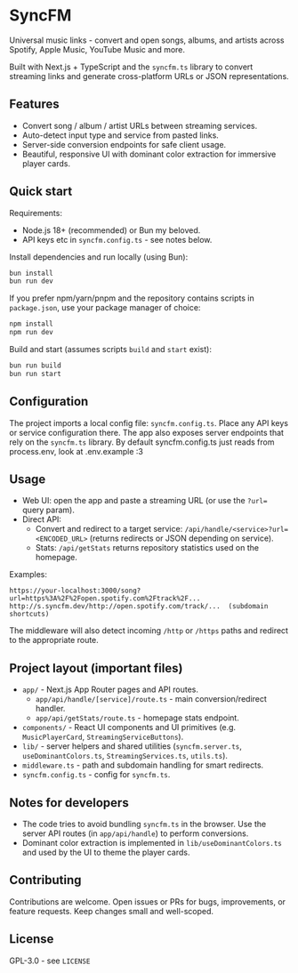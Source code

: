 # SyncFM

Universal music links - convert and open songs, albums, and artists across Spotify, Apple Music, YouTube Music and more.

Built with Next.js + TypeScript and the `syncfm.ts` library to convert streaming links and generate cross-platform URLs or JSON representations.

## Features

- Convert song / album / artist URLs between streaming services.
- Auto-detect input type and service from pasted links.
- Server-side conversion endpoints for safe client usage.
- Beautiful, responsive UI with dominant color extraction for immersive player cards.

## Quick start

Requirements:

- Node.js 18+ (recommended) or Bun my beloved.
- API keys etc in `syncfm.config.ts` - see notes below.

Install dependencies and run locally (using Bun):

```bash
bun install
bun run dev
```

If you prefer npm/yarn/pnpm and the repository contains scripts in `package.json`, use your package manager of choice:

```bash
npm install
npm run dev
```

Build and start (assumes scripts `build` and `start` exist):

```bash
bun run build
bun run start
```

## Configuration

The project imports a local config file: `syncfm.config.ts`. Place any API keys or service configuration there. The app also exposes server endpoints that rely on the `syncfm.ts` library.
By default syncfm.config.ts just reads from process.env, look at .env.example :3

## Usage

- Web UI: open the app and paste a streaming URL (or use the `?url=` query param).
- Direct API:
	- Convert and redirect to a target service: `/api/handle/<service>?url=<ENCODED_URL>` (returns redirects or JSON depending on service).
	- Stats: `/api/getStats` returns repository statistics used on the homepage.

Examples:

```text
https://your-localhost:3000/song?url=https%3A%2F%2Fopen.spotify.com%2Ftrack%2F...
http://s.syncfm.dev/http://open.spotify.com/track/...  (subdomain shortcuts)
```

The middleware will also detect incoming `/http` or `/https` paths and redirect to the appropriate route.

## Project layout (important files)

- `app/` - Next.js App Router pages and API routes.
	- `app/api/handle/[service]/route.ts` - main conversion/redirect handler.
	- `app/api/getStats/route.ts` - homepage stats endpoint.
- `components/` - React UI components and UI primitives (e.g. `MusicPlayerCard`, `StreamingServiceButtons`).
- `lib/` - server helpers and shared utilities (`syncfm.server.ts`, `useDominantColors.ts`, `StreamingServices.ts`, `utils.ts`).
- `middleware.ts` - path and subdomain handling for smart redirects.
- `syncfm.config.ts` - config for `syncfm.ts`.

## Notes for developers

- The code tries to avoid bundling `syncfm.ts` in the browser. Use the server API routes (in `app/api/handle`) to perform conversions.
- Dominant color extraction is implemented in `lib/useDominantColors.ts` and used by the UI to theme the player cards.

## Contributing

Contributions are welcome. Open issues or PRs for bugs, improvements, or feature requests. Keep changes small and well-scoped.

## License

GPL-3.0 - see `LICENSE`